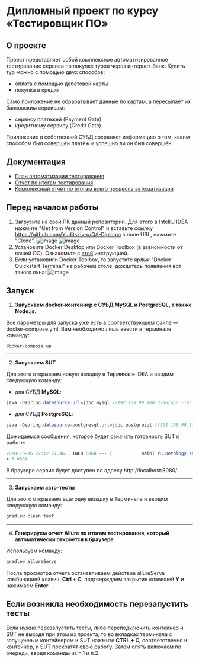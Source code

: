 # Дипломный проект по курсу «Тестировщик ПО»
## О проекте

Проект представляет собой комплексное автоматизированное тестирование сервиса по покупке туров через интернет-банк. Купить тур можно с помощью двух способов:
- оплата с помощью дебетовой карты
- покупка в кредит

Само приложение не обрабатывает данные по картам, а пересылает их банковским сервисам:
- сервису платежей (Payment Gate)
- кредитному сервису (Credit Gate)

Приложение в собственной СУБД сохраняет информацию о том, каким способом был совершён платёж и успешно ли он был совершён.

## Документация

- [План автоматизации тестирования](https://github.com/Yuditskiy-o/QA-Diploma/blob/master/documents/Plan.md)
- [Отчет по итогам тестирования](https://github.com/Yuditskiy-o/QA-Diploma/blob/master/documents/Report.md)
- [Комплексный отчет по итогам всего процесса автоматизации](https://github.com/Yuditskiy-o/QA-Diploma/blob/master/documents/Summary.md)

## **Перед началом работы**
1. Загрузите на свой ПК данный репозиторий. Для этого в IntelliJ IDEA нажмите "Get from Version Control" и вставьте ссылку https://github.com/Yuditskiy-o/QA-Diploma в поле URL, нажмите "Clone".
![image](https://i.gyazo.com/d39a0b3f4e85db1b434e515a683d4cfd.png)
![image](https://i.gyazo.com/401bf3ea85f02b6ebd91793de9550d57.png)
2. Установите Docker Desktop или Docker Toolbox (в зависимости от вашей ОС). Ознакомьте с [этой](https://github.com/netology-code/aqa-homeworks/blob/aqa4/docker/installation.md) инструкцией.
3. Если установили Docker Toolbox, то запустите ярлык "Docker Quickstart Terminal" на рабочем столе, дождитесь появления вот такого окна:
![image](https://i.gyazo.com/c9c95ee6362f841dd2f22d63844404e8.png)

## **Запуск**
1. **Запускаем docker-контейнер с СУБД MySQL и PostgreSQL, а также Node.js.**

Все параметры для запуска уже есть в соответствующем файле — docker-compose.yml. Вам необходимо лишь ввести в терминале команду:
```
docker-compose up
```

---------

2. **Запускаем SUT**

Для этого открываем новую вкладку в Терминале IDEA и вводим следующую команду:
- для СУБД **MySQL**:
```java
java -Dspring.datasource.url=jdbc:mysql://192.168.99.100:3306/app -jar artifacts/aqa-shop.jar
```
- для СУБД **PostgreSQL**:
```java
java -Dspring.datasource-postgresql.url=jdbc:postgresql://192.168.99.100:5432/app -jar artifacts/aqa-shop.jar
```
Дожидаемся сообщения, которое будет означать готовность SUT к работе:
```java
2020-10-26 22:12:27.961  INFO 6868 --- [           main] ru.netology.shop.ShopApplication         : Started ShopApplication in 4.56 seconds (JVM running fo
r 5.038)
```

В браузере сервис будет доступен по адресу http://localhost:8080/.

---------

3. **Запускаем авто-тесты**

Для этого открываем еще одну вкладку в Терминале и вводим следующую команду:
```java
gradlew clean test
```
---------

4. **Генерируем отчет Allure по итогам тестирования, который автоматически откроется в браузере**

Используем команду:
```java
gradlew allureServe
```
После просмотра отчета останавливаем действие allureServe комбинацией клавиш **Ctrl + C**, подтверждаем закрытие клавишей **Y** и нажимаем **Enter**.

## **Если возникла необходимость перезапустить тесты**
Если нужно перезапустить тесты, либо переподключить контейнер и SUT не выходя при этом из проекта, то во вкладках терминала с запущенным контейнером 
и SUT нажмите **CTRL + C**, соответственно и контейнер, и SUT прекратят свою работу. Затем опять включаем по очереди, вводя команды из п.1 и п.2.
